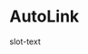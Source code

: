 # AutoLink

<div id="route-link">
  <AutoLink v-for="item in routeLinksConfig" :config="item" />
</div>

<div id="external-link">
  <AutoLink v-for="item in externalLinksConfig" :config="item" />
</div>

<div id="config">
  <AutoLink :config="{ text: 'text1', link: '/', ariaLabel: 'label' }" />
  <AutoLink :config="{ text: 'text2', link: 'https://example.com/test/' }" />
</div>

<div id="attrs">
  <AutoLink class="class" :config="{ text: 'text1', link: '/', ariaLabel: 'label', icon: 'icon1' }" />
  <AutoLink id="id" :config="{ text: 'text2', link: 'https://example.com/test/', unknown: 'value' }" />
  <AutoLink download="example-test.png" :config="{ text: 'text3', link: 'https://example.com/test.png' }" />
</div>

<div id="slots">
  <AutoLink :config="{ text: 'text1', link: '/', ariaLabel: 'label', icon: 'icon1' }">
    slot-text
  </AutoLink>
  <AutoLink :config="{ text: 'text2', link: '/', ariaLabel: 'label', icon: 'icon1' }">
    <template v-slot="{ ariaLabel }">{{ ariaLabel }}</template>
  </AutoLink>
  <AutoLink :config="{ text: 'text3', link: '/', ariaLabel: 'label', icon: 'icon1' }">
    <template #before>before</template>
    <template #after>after</template>
  </AutoLink>
  <AutoLink :config="{ text: 'text4', link: '/', ariaLabel: 'label', icon: 'icon1' }">
    <template #before="{ ariaLabel }">before {{ ariaLabel }}</template>
    <template #after="{ ariaLabel }">after {{ ariaLabel }}</template>
  </AutoLink>
</div>

<script setup lang="ts">
import { AutoLink } from 'vuepress/client'

const routeLinks = [
  '/',
  '/README.md',
  '/index.html',
  '/non-existent',
  '/non-existent.md',
  '/non-existent.html',
  '/routes/non-ascii-paths/中文目录名/中文文件名',
  '/routes/non-ascii-paths/中文目录名/中文文件名.md',
  '/routes/non-ascii-paths/中文目录名/中文文件名.html',
  '/README.md#hash',
  '/README.md?query',
  '/README.md?query#hash',
  '/#hash',
  '/?query',
  '/?query#hash',
  '#hash',
  '?query',
  '?query#hash',
  'route-link',
  'route-link.md',
  'route-link.html',
  'not-existent',
  'not-existent.md',
  'not-existent.html',
  '../',
  '../README.md',
  '../404.md',
  '../404.html',
]

const routeLinksConfig = routeLinks.map((link) => ({ link, text: 'text' }))

const externalLinks = [
  '//example.com',
  'http://example.com',
  'https://example.com',
  'mailto:example@example.com',
  'tel:+1234567890',
]

const externalLinksConfig = externalLinks.map((link) => ({ link, text: 'text' }))
</script>

